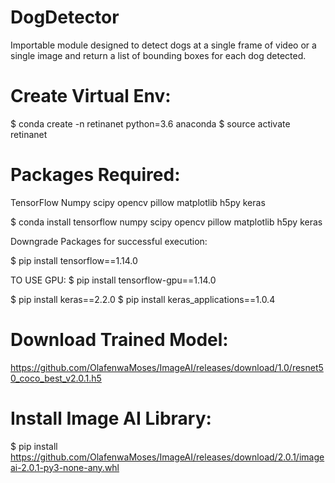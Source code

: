 # DogDetector

Importable module designed to detect dogs at a single frame of video or a single image and return a list of bounding boxes for each dog detected.

# Create Virtual Env:
$ conda create -n retinanet python=3.6 anaconda
$ source activate retinanet

# Packages Required:
TensorFlow
Numpy
scipy
opencv
pillow
matplotlib
h5py
keras

$ conda install tensorflow numpy scipy opencv pillow matplotlib h5py keras

Downgrade Packages for successful execution:

$ pip install tensorflow==1.14.0
  
  TO USE GPU: $ pip install tensorflow-gpu==1.14.0

$ pip install keras==2.2.0
$ pip install keras_applications==1.0.4

# Download Trained Model:

https://github.com/OlafenwaMoses/ImageAI/releases/download/1.0/resnet50_coco_best_v2.0.1.h5

# Install Image AI Library:

$ pip install https://github.com/OlafenwaMoses/ImageAI/releases/download/2.0.1/imageai-2.0.1-py3-none-any.whl


